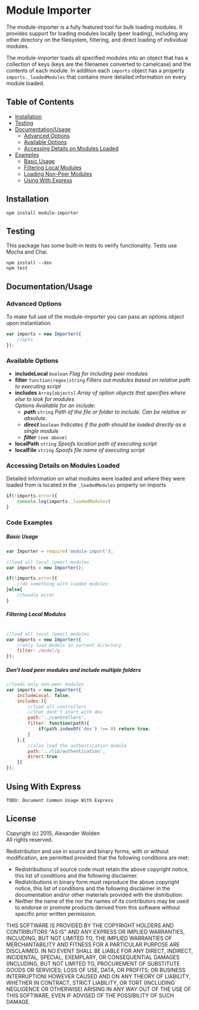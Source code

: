 Module Importer
===============

The module-importer is a fully featured tool for bulk loading modules. It provides support for loading modules locally (peer loading), including any other directory on the filesystem, filtering, and direct loading of individual modules.

The module-importer loads all specified modules into an object that has a collection of keys (keys are the filenames converted to camelcase) and the contents of each module. In addition each `imports` object has a property `imports._loadedModules` that contains more detailed information on every module loaded.

## Table of Contents ##
* [Installation](#installation)
* [Testing](#testing)
* [Documentation/Usage](#documentationusage)
  * [Advanced Options](#advanced-options)
  * [Available Options](#available-options)
  * [Accessing Details on Modules Loaded](#accessing-details-on-modules-loaded)
* [Examples](#code-examples)
  * [Basic Usage](#basic-usage)
  * [Filtering Local Modules](#filtering-local-modules)
  * [Loading Non-Peer Modules](#dont-load-peer-modules-and-include-multiple-folders)
  * [Using With Express](#using-with-express)

## Installation ##

    npm install module-importer

## Testing ##

This package has some built-in tests to verify functionality. Tests use Mocha and Chai.

    npm install --dev
    npm test

## Documentation/Usage ##

### Advanced Options ###

To make full use of the module-importer you can pass an options object upon instantiation.

```javascript
var imports = new Importer({
    //opts
});
```

### Available Options ###
* **includeLocal** `boolean` *Flag for including peer modules*
* **filter** `function|regex|string` *Filters out modules based on relative path to executing script*
* **includes** `Array[objects]` *Array of option objects that specifies where else to look for modules*  
     *Options Available for an include:*
     * **_path_** `string` *Path of the file or folder to include. Can be relative or absolute.*
     * **_direct_** `boolean` *Indicates if the path should be loaded directly as a single module*
     * **_filter_** `(see above)`
* **localPath** `string` *Spoofs location path of executing script*
* **localFile** `string` *Spoofs file name of executing script*

### Accessing Details on Modules Loaded ###

Detailed information on what modules were loaded and where they were loaded from is located in the `_loadedModules` property on imports

```javascript
if(!imports.error){
    console.log(imports._loadedModules)
}
```

### Code Examples ###

##### Basic Usage #####
```javascript
var Importer = require('module-import');

//load all local (peer) modules
var imports = new Importer();

if(!imports.error){
    //do something with loaded modules
}else{
    //handle error
}
```

##### Filtering Local Modules #####
```javascript

//load all local (peer) modules
var imports = new Importer({
    //only load models in current directory
    filter: /model/g
});

```

##### Don't load peer modules and include multiple folders #####
```javascript
//loads only non-peer modules
var imports = new Importer({
    includeLocal: false,
    includes:[{
        //load all controllers
        //that dont't start with dev
        path:'../controllers',
        filter: function(path){
            if(path.indexOf('dev') !== 0) return true;
        }
    },{
        //also load the authentication module
        path:'../lib/authentication',
        direct:true
    }]
});
```

## Using With Express ##

    TODO: Document Common Usage With Express


## License ##
Copyright (c) 2015, Alexander Wolden  
All rights reserved.

Redistribution and use in source and binary forms, with or without
modification, are permitted provided that the following conditions are met:
* Redistributions of source code must retain the above copyright
notice, this list of conditions and the following disclaimer.
* Redistributions in binary form must reproduce the above copyright
notice, this list of conditions and the following disclaimer in the
documentation and/or other materials provided with the distribution.
* Neither the name of the <organization> nor the
names of its contributors may be used to endorse or promote products
derived from this software without specific prior written permission.

THIS SOFTWARE IS PROVIDED BY THE COPYRIGHT HOLDERS AND CONTRIBUTORS "AS IS" AND
ANY EXPRESS OR IMPLIED WARRANTIES, INCLUDING, BUT NOT LIMITED TO, THE IMPLIED
WARRANTIES OF MERCHANTABILITY AND FITNESS FOR A PARTICULAR PURPOSE ARE
DISCLAIMED. IN NO EVENT SHALL <COPYRIGHT HOLDER> BE LIABLE FOR ANY
DIRECT, INDIRECT, INCIDENTAL, SPECIAL, EXEMPLARY, OR CONSEQUENTIAL DAMAGES
(INCLUDING, BUT NOT LIMITED TO, PROCUREMENT OF SUBSTITUTE GOODS OR SERVICES;
    LOSS OF USE, DATA, OR PROFITS; OR BUSINESS INTERRUPTION) HOWEVER CAUSED AND
    ON ANY THEORY OF LIABILITY, WHETHER IN CONTRACT, STRICT LIABILITY, OR TORT
    (INCLUDING NEGLIGENCE OR OTHERWISE) ARISING IN ANY WAY OUT OF THE USE OF THIS
    SOFTWARE, EVEN IF ADVISED OF THE POSSIBILITY OF SUCH DAMAGE.
